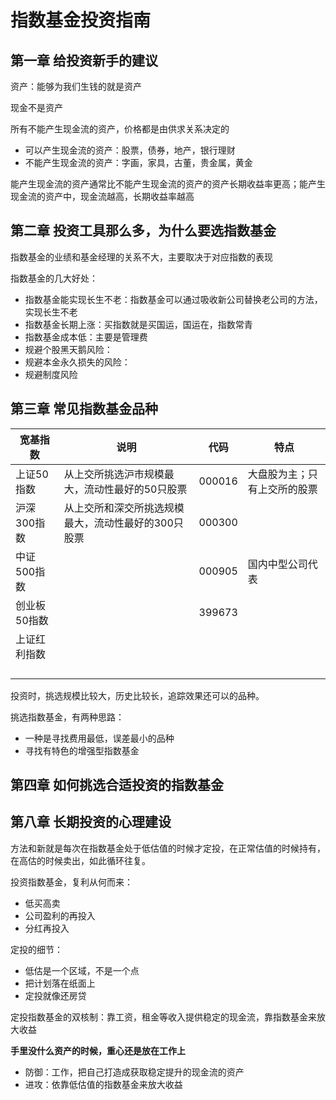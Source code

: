 # 指数基金投资指南



## 第一章  给投资新手的建议

资产：能够为我们生钱的就是资产

现金不是资产

所有不能产生现金流的资产，价格都是由供求关系决定的

- 可以产生现金流的资产：股票，债券，地产，银行理财
- 不能产生现金流的资产：字画，家具，古董，贵金属，黄金

能产生现金流的资产通常比不能产生现金流的资产的资产长期收益率更高；能产生现金流的资产中，现金流越高，长期收益率越高

## 第二章 投资工具那么多，为什么要选指数基金

指数基金的业绩和基金经理的关系不大，主要取决于对应指数的表现

指数基金的几大好处：

- 指数基金能实现长生不老：指数基金可以通过吸收新公司替换老公司的方法，实现长生不老
- 指数基金长期上涨：买指数就是买国运，国运在，指数常青
- 指数基金成本低：主要是管理费
- 规避个股黑天鹅风险：
- 规避本金永久损失的风险：
- 规避制度风险

## 第三章 常见指数基金品种

| 宽基指数     | 说明                                                | 代码   | 特点                         |
| ------------ | --------------------------------------------------- | ------ | ---------------------------- |
| 上证50指数   | 从上交所挑选沪市规模最大，流动性最好的50只股票      | 000016 | 大盘股为主；只有上交所的股票 |
| 沪深300指数  | 从上交所和深交所挑选规模最大，流动性最好的300只股票 | 000300 |                              |
| 中证500指数  |                                                     | 000905 | 国内中型公司代表             |
| 创业板50指数 |                                                     | 399673 |                              |
| 上证红利指数 |                                                     |        |                              |
|              |                                                     |        |                              |
|              |                                                     |        |                              |
|              |                                                     |        |                              |
|              |                                                     |        |                              |

投资时，挑选规模比较大，历史比较长，追踪效果还可以的品种。

挑选指数基金，有两种思路：

- 一种是寻找费用最低，误差最小的品种
- 寻找有特色的增强型指数基金

## 第四章 如何挑选合适投资的指数基金





## 第八章 长期投资的心理建设

方法和新就是每次在指数基金处于低估值的时候才定投，在正常估值的时候持有，在高估的时候卖出，如此循环往复。

投资指数基金，复利从何而来：

- 低买高卖
- 公司盈利的再投入
- 分红再投入

定投的细节：

- 低估是一个区域，不是一个点
- 把计划落在纸面上
- 定投就像还房贷

定投指数基金的双核制：靠工资，租金等收入提供稳定的现金流，靠指数基金来放大收益

**手里没什么资产的时候，重心还是放在工作上**

- 防御：工作，把自己打造成获取稳定提升的现金流的资产
- 进攻：依靠低估值的指数基金来放大收益
